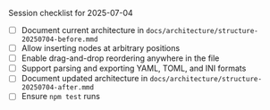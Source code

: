 Session checklist for 2025-07-04

- [ ] Document current architecture in `docs/architecture/structure-20250704-before.mmd`
- [ ] Allow inserting nodes at arbitrary positions
- [ ] Enable drag-and-drop reordering anywhere in the file
- [ ] Support parsing and exporting YAML, TOML, and INI formats
- [ ] Document updated architecture in `docs/architecture/structure-20250704-after.mmd`
- [ ] Ensure `npm test` runs
